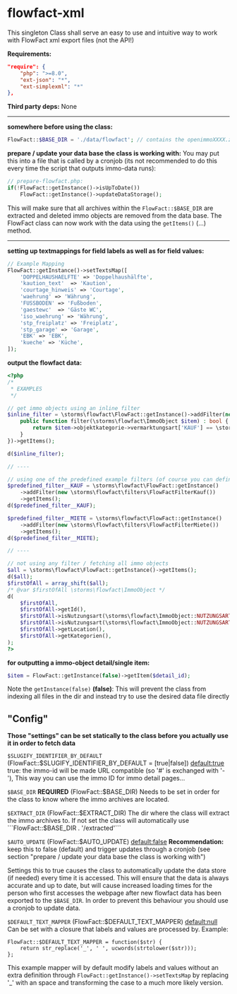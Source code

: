 # flowfact-xml
This singleton Class shall serve an easy to use and intuitive way to work with FlowFact xml export files (not the API!)

**Requirements:**
```json
"require": {
    "php": ">=8.0",
    "ext-json": "*",
    "ext-simplexml": "*"
},
```

**Third party deps:**
None

----

**somewhere before using the class:**
```php
FlowFact::$BASE_DIR = './data/flowfact'; // contains the openimmoXXXX.zip files
```

**prepare / update your data base the class is working with:**
You may put this into a file that is called by a cronjob (its not recommended to do this every time the script that outputs immo-data runs):
```php
// prepare-flowfact.php:
if(!FlowFact::getInstance()->isUpToDate())
    FlowFact::getInstance()->updateDataStorage();
```
This will make sure that all archives within the ```FlowFact::$BASE_DIR``` are extracted and deleted immo objects are removed from the data base. The FlowFact class can now work with the data using the ```getItems()``` (...) method.

----

**setting up textmappings for field labels as well as for field values:**
```php
// Example Mapping
FlowFact::getInstance()->setTextsMap([
    'DOPPELHAUSHAELFTE' => 'Doppelhaushälfte',
    'kaution_text'  => 'Kaution',
    'courtage_hinweis' => 'Courtage',
    'waehrung' => 'Währung',
    'FUSSBODEN' => 'Fußboden',
    'gaestewc'  => 'Gäste WC',
    'iso_waehrung' => 'Währung',
    'stp_freiplatz' => 'Freiplatz',
    'stp_garage' => 'Garage',
    'EBK' => 'EBK',
    'kueche' => 'Küche',
]);
```

**output the flowfact data:**
```php
<?php
/*
 * EXAMPLES
 */

// get immo objects using an inline filter
$inline_filter = \storms\flowfact\FlowFact::getInstance()->addFilter(new class implements \storms\flowfact\FlowFactFilter {
    public function filter(\storms\flowfact\ImmoObject $item) : bool {
        return $item->objektkategorie->vermarktungsart['KAUF'] == \storms\flowfact\FlowFact::BOOL_TRUE;
    }
})->getItems();

d($inline_filter);

// ----

// using one of the predefined example filters (of course you can define your own filter classes)
$predefined_filter__KAUF = \storms\flowfact\FlowFact::getInstance()
    ->addFilter(new \storms\flowfact\filters\FlowFactFilterKauf())
    ->getItems();
d($predefined_filter__KAUF);

$predefined_filter__MIETE = \storms\flowfact\FlowFact::getInstance()
    ->addFilter(new \storms\flowfact\filters\FlowFactFilterMiete())
    ->getItems();
d($predefined_filter__MIETE);

// ----

// not using any filter / fetching all immo objects
$all = \storms\flowfact\FlowFact::getInstance()->getItems();
d($all);
$firstOfAll = array_shift($all);
/* @var $firstOfAll \storms\flowfact\ImmoObject */
d( 
    $firstOfAll,
    $firstOfAll->getId(),
    $firstOfAll->isNutzungsart(\storms\flowfact\ImmoObject::NUTZUNGSART__GEWERBE),
    $firstOfAll->isNutzungsart(\storms\flowfact\ImmoObject::NUTZUNGSART__WOHNEN),
    $firstOfAll->getLocation(),
    $firstOfAll->getKategorien(),
);
?>
```

**for outputting a immo-object detail/single item:**
```php
$item = FlowFact::getInstance(false)->getItem($detail_id);
```
Note the ```getInstance(false)``` **(false)**: This will prevent the class from indexing all files in the dir and instead try to use the desired data file directly 

## "Config"
**Those "settings" can be set statically to the class before you actually use it in order to fetch data**

```$SLUGIFY_IDENTIFIER_BY_DEFAULT``` (FlowFact::$SLUGIFY_IDENTIFIER_BY_DEFAULT = [true|false]) <default:true>
true: the immo-id will be made URL compatible (so '#' is exchanged with '-'), This way you can use the immo ID for immo detail pages...

```$BASE_DIR``` **REQUIRED** (FlowFact::$BASE_DIR)
Needs to be set in order for the class to know where the immo archives are located. 

```$EXTRACT_DIR``` (FlowFact::$EXTRACT_DIR)
The dir where the class will extract the immo archives to. If not set the class will automatically use ```FlowFact::$BASE_DIR . '/extracted'```

```$AUTO_UPDATE``` (FlowFact::$AUTO_UPDATE) <default:false>
**Recommendation:** keep this to false (default) and trigger updates through a cronjob (see section "prepare / update your data base the class is working with")

Settings this to true causes the class to automatically update the data store (if needed) every time it is accessed. This will ensure that the data is always accurate and up to date, but will cause increased loading times for the person who first accesses the webpage after new flowfact data has been exported to the ```$BASE_DIR```. In order to prevent this behaviour you should use a cronjob to update data.

```$DEFAULT_TEXT_MAPPER``` (FlowFact::$DEFAULT_TEXT_MAPPER) <default:null>
Can be set with a closure that labels and values are processed by. 
Example:
```
FlowFact::$DEFAULT_TEXT_MAPPER = function($str) {
    return str_replace('_', ' ', ucwords(strtolower($str)));
};
```
This example mapper will by default modify labels and values without an extra definition through ```FlowFact::getInstance()->setTextsMap``` by replacing '_' with an space and transforming the case to a much more likely version.